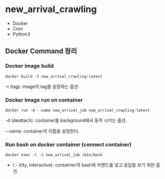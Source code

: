 # new_arrival_crawling

* Docker
* Cron
* Python3

## Docker Command 정리
### Docker image build
```
docker build -t new_arrival_crawling:latest
```
-t (tag): image의 tag를 설정하는 옵션.


### Docker image run on container
```
docker run -d --name new_arrival_job new_arrival_crawling:latest
```
-d (deattach): container를 background에서 동작 시키는 옵션.

--name: container의 이름을 설정한다.


### Run bash on docker container (connect container)
```
docker exec -t -i new_arrival_job /bin/bash
```
- t - i(tty, interactive): contatiner의 bash에 커맨드를 넣고 응답을 보기 위한 옵션.
